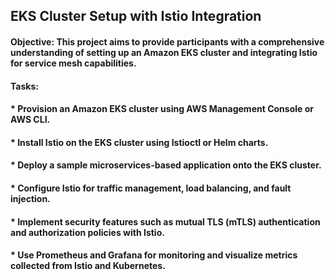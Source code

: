 ## EKS Cluster Setup with Istio Integration

#### Objective: This project aims to provide participants with a comprehensive understanding of setting up an Amazon EKS cluster and integrating Istio for service mesh capabilities.

#### Tasks:
#### * Provision an Amazon EKS cluster using AWS Management Console or AWS CLI.
#### * Install Istio on the EKS cluster using Istioctl or Helm charts.
#### * Deploy a sample microservices-based application onto the EKS cluster.
#### * Configure Istio for traffic management, load balancing, and fault injection.
#### * Implement security features such as mutual TLS (mTLS) authentication and authorization policies with Istio.
#### * Use Prometheus and Grafana for monitoring and visualize metrics collected from Istio and Kubernetes.

